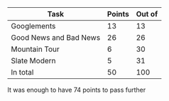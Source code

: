 Task | Points | Out of
--- | --- | ---
Googlements | 13 | 13
Good News and Bad News | 26 | 26
Mountain Tour | 6 | 30
Slate Modern | 5 | 31
In total | 50 | 100

It was enough to have 74 points to pass further
